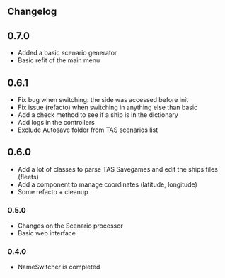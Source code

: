 ## Changelog

## 0.7.0
* Added a basic scenario generator
* Basic refit of the main menu

## 0.6.1
* Fix bug when switching: the side was accessed before init
* Fix issue (refacto) when switching in anything else than basic
* Add a check method to see if a ship is in the dictionary
* Add logs in the controllers
* Exclude Autosave folder from TAS scenarios list

## 0.6.0
* Add a lot of classes to parse TAS Savegames and edit the ships files (fleets)
* Add a component to manage coordinates (latitude, longitude)
* Some refacto + cleanup

### 0.5.0
* Changes on the Scenario processor
* Basic web interface

### 0.4.0
* NameSwitcher is completed
